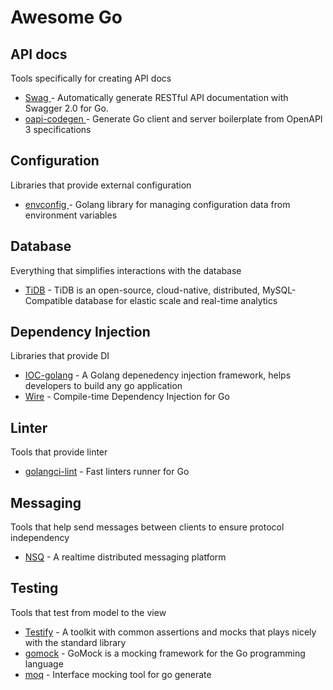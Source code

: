 # Awesome Go
## API docs
Tools specifically for creating API docs
* [Swag ](https://github.com/swaggo/swag) - Automatically generate RESTful API documentation with Swagger 2.0 for Go.
* [oapi-codegen ](https://github.com/oapi-codegen/oapi-codegen) - Generate Go client and server boilerplate from OpenAPI 3 specifications
## Configuration
Libraries that provide external configuration
* [envconfig ](https://github.com/kelseyhightower/envconfig) - Golang library for managing configuration data from environment variables
## Database
Everything that simplifies interactions with the database
* [TiDB](https://github.com/pingcap/tidb) - TiDB is an open-source, cloud-native, distributed, MySQL-Compatible database for elastic scale and real-time analytics
## Dependency Injection
Libraries that provide DI
* [IOC-golang](https://github.com/alibaba/IOC-golang) - A Golang depenedency injection framework, helps developers to build any go application
* [Wire](https://github.com/google/wire) - Compile-time Dependency Injection for Go
## Linter
Tools that provide linter
* [golangci-lint](https://github.com/golangci/golangci-lint) - Fast linters runner for Go
## Messaging
Tools that help send messages between clients to ensure protocol independency
* [NSQ](https://github.com/nsqio/nsq) - A realtime distributed messaging platform
## Testing
Tools that test from model to the view
* [Testify](https://github.com/stretchr/testify) - A toolkit with common assertions and mocks that plays nicely with the standard library
* [gomock](https://github.com/uber-go/mock) - GoMock is a mocking framework for the Go programming language
* [moq](https://github.com/matryer/moq) - Interface mocking tool for go generate
